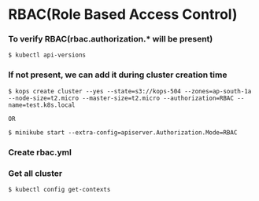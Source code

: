 # RBAC(Role Based Access Control)
### To verify RBAC(rbac.authorization.* will be present)
```
$ kubectl api-versions
```
### If not present, we can add it during cluster creation time
```
$ kops create cluster --yes --state=s3://kops-504 --zones=ap-south-1a --node-size=t2.micro --master-size=t2.micro --authorization=RBAC --name=test.k8s.local

OR

$ minikube start --extra-config=apiserver.Authorization.Mode=RBAC
```
### Create rbac.yml
### Get all cluster
```
$ kubectl config get-contexts
```